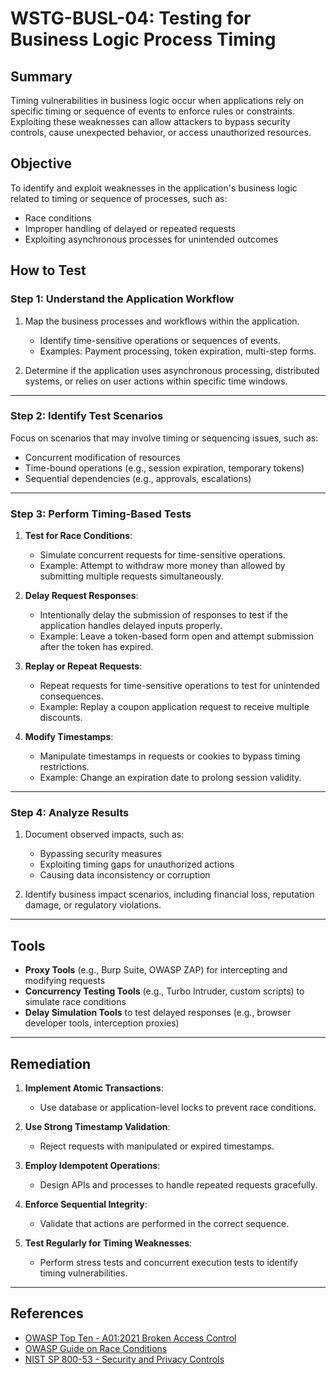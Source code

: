 # WSTG-BUSL-04: Testing for Business Logic Process Timing

## Summary

Timing vulnerabilities in business logic occur when applications rely on specific timing or sequence of events to enforce rules or constraints. Exploiting these weaknesses can allow attackers to bypass security controls, cause unexpected behavior, or access unauthorized resources.

## Objective

To identify and exploit weaknesses in the application's business logic related to timing or sequence of processes, such as:

- Race conditions
- Improper handling of delayed or repeated requests
- Exploiting asynchronous processes for unintended outcomes

## How to Test

### Step 1: Understand the Application Workflow
1. Map the business processes and workflows within the application.
   - Identify time-sensitive operations or sequences of events.
   - Examples: Payment processing, token expiration, multi-step forms.

2. Determine if the application uses asynchronous processing, distributed systems, or relies on user actions within specific time windows.

---

### Step 2: Identify Test Scenarios
Focus on scenarios that may involve timing or sequencing issues, such as:
- Concurrent modification of resources
- Time-bound operations (e.g., session expiration, temporary tokens)
- Sequential dependencies (e.g., approvals, escalations)

---

### Step 3: Perform Timing-Based Tests
1. **Test for Race Conditions**:
   - Simulate concurrent requests for time-sensitive operations.
   - Example: Attempt to withdraw more money than allowed by submitting multiple requests simultaneously.

2. **Delay Request Responses**:
   - Intentionally delay the submission of responses to test if the application handles delayed inputs properly.
   - Example: Leave a token-based form open and attempt submission after the token has expired.

3. **Replay or Repeat Requests**:
   - Repeat requests for time-sensitive operations to test for unintended consequences.
   - Example: Replay a coupon application request to receive multiple discounts.

4. **Modify Timestamps**:
   - Manipulate timestamps in requests or cookies to bypass timing restrictions.
   - Example: Change an expiration date to prolong session validity.

---

### Step 4: Analyze Results
1. Document observed impacts, such as:
   - Bypassing security measures
   - Exploiting timing gaps for unauthorized actions
   - Causing data inconsistency or corruption

2. Identify business impact scenarios, including financial loss, reputation damage, or regulatory violations.

---

## Tools

- **Proxy Tools** (e.g., Burp Suite, OWASP ZAP) for intercepting and modifying requests
- **Concurrency Testing Tools** (e.g., Turbo Intruder, custom scripts) to simulate race conditions
- **Delay Simulation Tools** to test delayed responses (e.g., browser developer tools, interception proxies)

---

## Remediation

1. **Implement Atomic Transactions**:
   - Use database or application-level locks to prevent race conditions.

2. **Use Strong Timestamp Validation**:
   - Reject requests with manipulated or expired timestamps.

3. **Employ Idempotent Operations**:
   - Design APIs and processes to handle repeated requests gracefully.

4. **Enforce Sequential Integrity**:
   - Validate that actions are performed in the correct sequence.

5. **Test Regularly for Timing Weaknesses**:
   - Perform stress tests and concurrent execution tests to identify timing vulnerabilities.

---

## References

- [OWASP Top Ten - A01:2021 Broken Access Control](https://owasp.org/Top10/A01_2021-Broken_Access_Control/)
- [OWASP Guide on Race Conditions](https://owasp.org/www-community/vulnerabilities/Race_Conditions)
- [NIST SP 800-53 - Security and Privacy Controls](https://csrc.nist.gov/publications/sp800-53)
